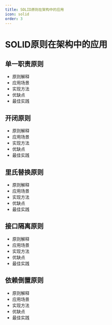 ```yaml
---
title: SOLID原则在架构中的应用
icon: solid
order: 3
---
```


# SOLID原则在架构中的应用

## 单一职责原则
- 原则解释
- 应用场景
- 实现方法
- 优缺点
- 最佳实践

## 开闭原则
- 原则解释
- 应用场景
- 实现方法
- 优缺点
- 最佳实践

## 里氏替换原则
- 原则解释
- 应用场景
- 实现方法
- 优缺点
- 最佳实践

## 接口隔离原则
- 原则解释
- 应用场景
- 实现方法
- 优缺点
- 最佳实践

## 依赖倒置原则
- 原则解释
- 应用场景
- 实现方法
- 优缺点
- 最佳实践
